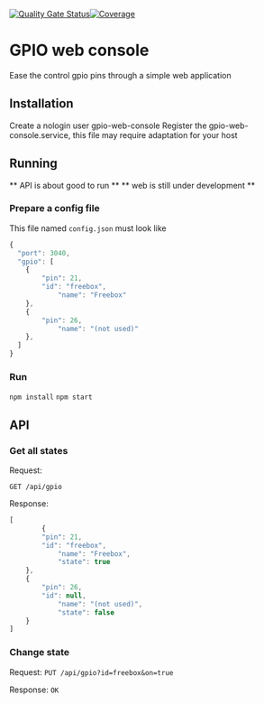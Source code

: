 [![Quality Gate Status](https://sonarcloud.io/api/project_badges/measure?project=hirle_gpio-web-console&metric=alert_status)](https://sonarcloud.io/dashboard?id=hirle_gpio-web-console)[![Coverage](https://sonarcloud.io/api/project_badges/measure?project=hirle_gpio-web-console&metric=coverage)](https://sonarcloud.io/dashboard?id=hirle_gpio-web-console)



# GPIO web console

Ease the control gpio pins through a simple web application

## Installation

Create a nologin user gpio-web-console
Register the gpio-web-console.service, this file may require adaptation for your host

## Running

** API is about good to run **
** web is still under development **


### Prepare a config file

This file named `config.json` must look like
```javascript
{
  "port": 3040,
  "gpio": [
  	{
  		"pin": 21,
  		"id": "freebox",
	 		"name": "Freebox"
  	},
  	{
  		"pin": 26,
	 		"name": "(not used)"
  	},
  ]
}
```

### Run

`npm install`
`npm start`

## API

### Get all states

Request:

`GET /api/gpio`

Response:
```javascript
[
		{
  		"pin": 21,
  		"id": "freebox",
	 		"name": "Freebox",
	 		"state": true
  	},
  	{
  		"pin": 26,
  		"id": null,
	 		"name": "(not used)",
	 		"state": false
  	}
]
```


### Change state

Request:
`PUT /api/gpio?id=freebox&on=true`

Response:
`OK`